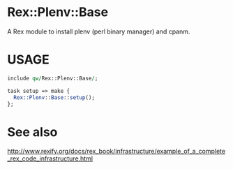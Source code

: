 # Rex::Plenv::Base

A Rex module to install plenv (perl binary manager) and cpanm.

# USAGE

```perl
include qw/Rex::Plenv::Base/;

task setup => make {
  Rex::Plenv::Base::setup();
};
```

# See also

http://www.rexify.org/docs/rex_book/infrastructure/example_of_a_complete_rex_code_infrastructure.html
